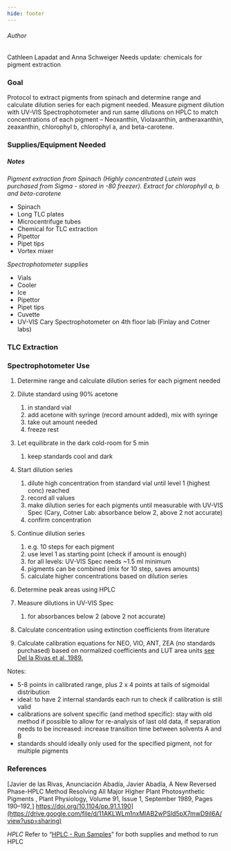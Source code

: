 ```yaml
---
hide: footer
---
```


###### Author
Cathleen Lapadat and Anna Schweiger
Needs update: chemicals for pigment extraction

### Goal

Protocol to extract pigments from spinach and determine range and calculate dilution series for each pigment needed. Measure pigment dilution with UV-VIS Spectrophotometer and run same dilutions on HPLC to match concentrations of each pigment – Neoxanthin, Violaxanthin, antheraxanthin, zeaxanthin, chlorophyl b, chlorophyl a, and beta-carotene.

### Supplies/Equipment Needed

##### Notes
*Pigment extraction from Spinach (Highly concentrated Lutein was purchased from Sigma - stored in -80 freezer). Extract for chlorophyll a, b and beta-carotene*  

* Spinach
* Long TLC plates
* Microcentrifuge tubes
* Chemical for TLC extraction
* Pipettor
* Pipet tips
* Vortex mixer

*Spectrophotometer supplies*

* Vials
* Cooler
* Ice
* Pipettor
* Pipet tips
* Cuvette
* UV-VIS Cary Spectrophotometer on 4th floor lab (Finlay and Cotner labs)

### TLC Extraction
### Spectrophotometer Use
1. Determine range and calculate dilution series for each pigment needed

2. Dilute standard using 90% acetone
    1. in standard vial
    2. add acetone with syringe (record amount added), mix with syringe
    3. take out amount needed
    4. freeze rest 

3. Let equilibrate in the dark cold-room for 5 min
    1. keep standards cool and dark

4. Start dilution series
    1. dilute high concentration from standard vial until level 1 (highest conc) reached
    2. record all values
    3. make dilution series for each pigments until measurable with UV-VIS Spec (Cary, Cotner Lab: absorbance below 2, above 2 not accurate)
    4. confirm concentration

5. Continue dilution series
    1. e.g. 10 steps for each pigment
    2. use level 1 as starting point (check if amount is enough)
    3. for all levels: UV-VIS Spec needs ~1.5 ml minimum 
    4. pigments can be combined (mix for 10 step, saves amounts)
    5. calculate higher concentrations based on dilution series

6. Determine peak areas using HPLC

7. Measure dilutions in UV-VIS Spec 
    1. for absorbances below 2 (above 2 not accurate)

8. Calculate concentration using extinction coefficients from literature

9. Calculate calibration equations for NEO, VIO, ANT, ZEA (no standards purchased) based on normalized coefficients and LUT area units [see Del la Rivas et al. 1989.](https://drive.google.com/file/d/11AKLWLm1nxMlAB2wPSld5pX7mwD9jI6A/view?usp=sharing)

Notes: 
-	5-8 points in calibrated range, plus 2 x 4 points at tails of sigmoidal distribution
-	ideal: to have 2 internal standards each run to check if calibration is still valid
-	calibrations are solvent specific (and method specific): stay with old method if possible to allow for re-analysis of last old data, if separation needs to be increased: increase transition time between solvents A and B 
-	standards should ideally only used for the specified pigment, not for multiple pigments 

### References
[Javier de las Rivas, Anunciación Abadía, Javier Abadía, A New Reversed Phase-HPLC Method Resolving All Major Higher Plant Photosynthetic Pigments , Plant Physiology, Volume 91, Issue 1, September 1989, Pages 190–192,] https://doi.org/10.1104/pp.91.1.190](https://drive.google.com/file/d/11AKLWLm1nxMlAB2wPSld5pX7mwD9jI6A/view?usp=sharing)


*HPLC* Refer to “[HPLC - Run Samples](https://cavender-bares-lab.github.io/Data-management-lab/hplc_run_samples.md)” for both supplies and method to run HPLC
